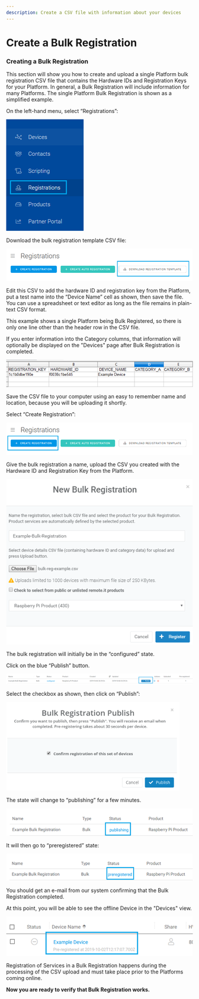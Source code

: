 ```yaml
---
description: Create a CSV file with information about your devices
---
```


# Create a Bulk Registration

### **Creating a Bulk Registration**

This section will show you how to create and upload a single Platform bulk registration CSV file that contains the Hardware IDs and Registration Keys for your Platform.  In general, a Bulk Registration will include information for many Platforms.  The single Platform Bulk Registration is shown as a simplified example.

On the left-hand menu, select “Registrations”:

![](../../.gitbook/assets/image%20%28525%29.png)

Download the bulk registration template CSV file:

![](../../.gitbook/assets/image%20%28443%29.png)

Edit this CSV to add the hardware ID and registration key from the Platform, put a test name into the “Device Name” cell as shown, then save the file.  You can use a spreadsheet or text editor as long as the file remains in plain-text CSV format.

This example shows a single Platform being Bulk Registered, so there is only one line other than the header row in the CSV file.

If you enter information into the Category columns, that information will optionally be displayed on the "Devices" page after Bulk Registration is completed.

![](../../.gitbook/assets/image%20%28494%29.png)

Save the CSV file to your computer using an easy to remember name and location, because you will be uploading it shortly.

Select “Create Registration”:

![](../../.gitbook/assets/image%20%28184%29.png)

Give the bulk registration a name, upload the CSV you created with the Hardware ID and Registration Key from the Platform.

![](../../.gitbook/assets/image%20%28449%29.png)

The bulk registration will initially be in the “configured” state.  

Click on the blue “Publish” button.

![](../../.gitbook/assets/image%20%2875%29.png)

Select the checkbox as shown, then click on “Publish”:

![](../../.gitbook/assets/image%20%28314%29.png)

The state will change to “publishing” for a few minutes.

![](../../.gitbook/assets/image%20%28470%29.png)

It will then go to “preregistered” state:

![](../../.gitbook/assets/image%20%28197%29.png)

You should get an e-mail from our system confirming that the Bulk Registration completed.

At this point, you will be able to see the offline Device in the "Devices" view.  

![](../../.gitbook/assets/image%20%28199%29.png)

Registration of Services in a Bulk Registration happens during the processing of the CSV upload and must take place prior to the Platforms coming online.

**Now you are ready to verify that Bulk Registration works.**  


